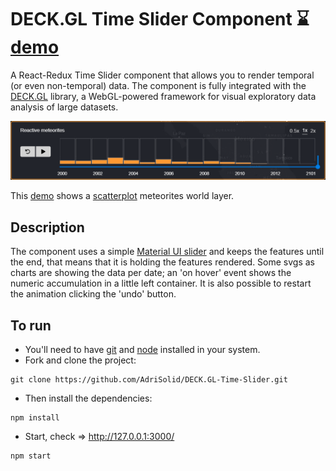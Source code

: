 # DECK.GL Time Slider Component :hourglass: [demo](https://github.com/AdriSolid/DECK-GL-Time-Slider)

A React-Redux Time Slider component that allows you to render temporal (or even non-temporal) data. The component is fully integrated with 
the [DECK.GL](https://deck.gl/#/) library, a WebGL-powered framework for visual exploratory data analysis of large datasets. 

<img src="./component-thumb.png">

This [demo](https://github.com/AdriSolid/DECK-GL-Time-Slider) shows a [scatterplot](https://deck.gl/#/documentation/deckgl-api-reference/layers/scatterplot-layer) meteorites world layer.

## Description
The component uses a simple [Material UI slider](https://material-ui.com/) and keeps the features until the end, that means that it is
holding the features rendered.
Some svgs as charts are showing the data per date; an 'on hover' event shows the numeric accumulation in a little left container.
It is also possible to restart the animation clicking the 'undo' button.

## To run

* You'll need to have [git](https://git-scm.com/) and [node](https://nodejs.org/en/) installed in your system.
* Fork and clone the project:

```
git clone https://github.com/AdriSolid/DECK.GL-Time-Slider.git
```

* Then install the dependencies:

```
npm install
```

* Start, check => http://127.0.0.1:3000/

```
npm start
```
